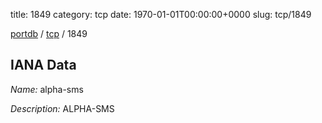 title: 1849
category: tcp
date: 1970-01-01T00:00:00+0000
slug: tcp/1849

[portdb](/) / [tcp](/category/tcp.html) / 1849


## IANA Data

_Name:_ alpha-sms

_Description:_ ALPHA-SMS

